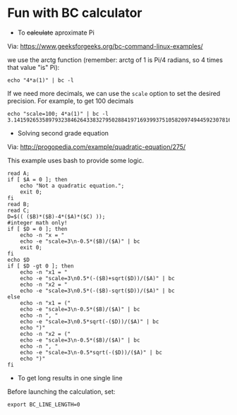 # Fun with BC calculator

* To ~~calculate~~ aproximate Pi

Via: https://www.geeksforgeeks.org/bc-command-linux-examples/

we use the arctg function (remember: arctg of 1 is Pi/4 radians, so 4 times that value "is" Pi):

```
echo "4*a(1)" | bc -l
```

If we need more decimals, we can use the `scale` option to set the desired precision.
For example, to get 100 decimals

```
echo "scale=100; 4*a(1)" | bc -l
3.1415926535897932384626433832795028841971693993751058209749445923078164062862089986280348253421170676
```

* Solving second grade equation

Via: http://progopedia.com/example/quadratic-equation/275/

This example uses bash to provide some logic.

```
read A;
if [ $A = 0 ]; then
    echo "Not a quadratic equation.";
    exit 0;
fi
read B;
read C;
D=$(( ($B)*($B)-4*($A)*($C) ));
#integer math only!
if [ $D = 0 ]; then
    echo -n "x = "
    echo -e "scale=3\n-0.5*($B)/($A)" | bc
    exit 0;
fi
echo $D
if [ $D -gt 0 ]; then
    echo -n "x1 = "
    echo -e "scale=3\n0.5*(-($B)+sqrt($D))/($A)" | bc
    echo -n "x2 = "
    echo -e "scale=3\n0.5*(-($B)-sqrt($D))/($A)" | bc
else
    echo -n "x1 = ("
    echo -e "scale=3\n-0.5*($B)/($A)" | bc
    echo -n ", "
    echo -e "scale=3\n0.5*sqrt(-($D))/($A)" | bc
    echo ")"
    echo -n "x2 = ("
    echo -e "scale=3\n-0.5*($B)/($A)" | bc
    echo -n ", "
    echo -e "scale=3\n-0.5*sqrt(-($D))/($A)" | bc
    echo ")"
fi

```


* To get long results in one single line

Before launching the calculation, set:

```
export BC_LINE_LENGTH=0
```
